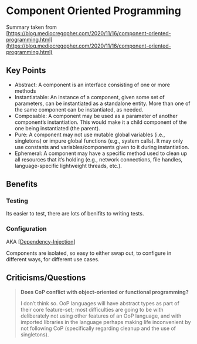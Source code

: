 # Component Oriented Programming

 Summary taken from [https://blog.mediocregopher.com/2020/11/16/component-oriented-programming.html](https://blog.mediocregopher.com/2020/11/16/component-oriented-programming.html)
 
 ## Key Points
 
 - Abstract: A component is an interface consisting of one or more methods
- Instantiatable: An instance of a component, given some set of parameters, can be instantiated as a standalone entity. More than one of the same component can be instantiated, as needed.
 - Composable: A component may be used as a parameter of another component’s instantiation. This would make it a child component of the one being instantiated (the parent).
 - Pure: A component may not use mutable global variables (i.e., singletons) or impure global functions (e.g., system calls). It may only use constants and variables/components given to it during instantiation.
- Ephemeral: A component may have a specific method used to clean up all resources that it’s holding (e.g., network connections, file handles, language-specific lightweight threads, etc.).

## Benefits

### Testing

Its easier to test, there are lots of benifits to writing tests.

### Configuration

AKA [[Dependency-Injection]]

Components are isolated, so easy to either swap out, to configure in different ways, for different use cases.



## Criticisms/Questions

> **Does CoP conflict with object-oriented or functional programming?**
> 
> I don’t think so. OoP languages will have abstract types as part of their core feature-set; most difficulties are going to be with deliberately not using other features of an OoP language, and with imported libraries in the language perhaps making life inconvenient by not following CoP (specifically regarding cleanup and the use of singletons).


[//begin]: # "Autogenerated link references for markdown compatibility"
[Dependency-Injection]: dependency-injection "Dependency Injection"
[//end]: # "Autogenerated link references"